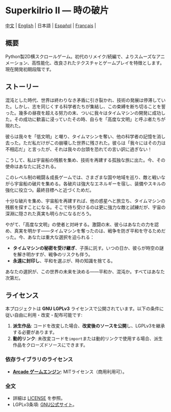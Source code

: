 # Superkilrio II — 時の破片

[中文](/README.md)  |
[English](README.en.md)   |
日本語  |
[Español](README.es.md)  |
[Français](README.fr.md)  |

## 概要
Python製2D横スクロールゲーム。初代のリメイク/続編で、よりスムーズなアニメーション、高性能化、改良されたテクスチャとゲームプレイを特徴とします。現在開発初期段階です。

## ストーリー
混沌とした時代、世界は終わりなき矛盾に引き裂かれ、技術の発展は停滞していた。しかし、志を同じくする科学者たちが集結し、この束縛を断ち切ることを誓った。幾多の昼夜を超える努力の末、ついに我々はタイムマシンの開発に成功した。その成功に歓喜に浸っていたその時、自らを「高度な文明」と呼ぶ者たちが現れた。

彼らは我々を「低文明」と嘲り、タイムマシンを奪い、他の科学者の記憶を消し去った。ただ私だけがこの崩壊した世界に残された。彼らは「我々にはその力は不相応だ」と言ったが、それは我々の台頭を恐れての言い訳に過ぎない！

こうして、私は宇宙船の残骸を集め、技術を再建する孤独な旅に出た。今、その使命はあなたに託される。

このレベル制の戦闘＆成長ゲームでは、さまざまな国や地域を巡り、敵と戦いながら宇宙船の破片を集める。各破片は強大なエネルギーを宿し、装備やスキルの強化に役立つ。最終目標へと近づくためだ。

十分な破片を集め、宇宙船を再建すれば、他の惑星へと旅立ち、タイムマシンの残骸を探すことになる。そこで待ち受けるのは更に強力な敵と試練だが、宇宙の深淵に隠された真実も明らかになるだろう。

やがて、「高度な文明」の使者と対峙する。激闘の末、彼らはあなたの力を認め、真実を明かす――タイムマシンを奪ったのは、戦争を防ぎ平和を守るためだった。今、あなたは重大な選択を迫られる：

- **タイムマシンの秘密を受け継ぎ**、子孫に託す。いつの日か、彼らが時空の謎を解き明かすが、戦争のリスクも伴う。
- **永遠に封印し**、平和を選ぶが、時の知識を捨てる。

あなたの選択が、この世界の未来を決める――平和か、混沌か。すべてはあなた次第だ。

## ライセンス
本プロジェクトは **GNU LGPLv3** ライセンスで公開されています。以下の条件に従い自由に利用・改変・配布可能です:  
1. **派生作品**: コードを改変した場合、**改変後のソースを公開**し、LGPLv3を継承する必要があります。  
2. **動的リンク**: 未改変コードを`import`または動的リンクで使用する場合、派生作品をクローズドソースにできます。  

### 依存ライブラリのライセンス
- **[Arcade ゲームエンジン](https://github.com/pythonarcade/arcade)**: MITライセンス（商用利用可）。  

### 全文
- 詳細は [LICENSE](LICENSE) を参照。  
- LGPLv3条項: [GNU公式サイト](https://www.gnu.org/licenses/lgpl-3.0.html)。